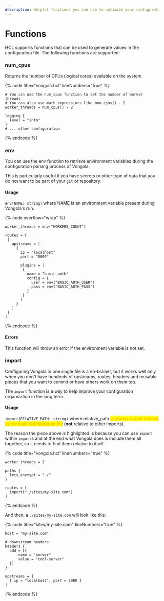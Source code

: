 ```yaml
---
description: Helpful functions you can use to optimize your configuration files.
---
```


# Functions

HCL supports functions that can be used to generate values in the configuration file. The following functions are supported:

### num_cpus

Returns the number of CPUs (logical cores) available on the system.

{% code title="vongola.hcl" lineNumbers="true" %}
```hcl
# You can use the num_cpus function to set the number of worker threads
# You can also use math expressions like num_cpus() - 2
worker_threads = num_cpus() - 2

logging {
  level = "info"
}
# ... other configuration
```
{% endcode %}



### env

You can use the env function to retrieve environment variables during the configuration parsing process of Vongola.&#x20;

This is particularly useful if you have secrets or other type of data that you do not want to be part of your `git` or repository:

#### Usage

`env(NAME: string)` where NAME is an environment variable present during Vongola's run.

{% code overflow="wrap" %}
```hcl
worker_threads = env("WORKERS_COUNT")

routes = [
 {
   upstreams = [
     {
       ip = "localhost"
       port = "8009"

       plugins = [
        {
          name = "basic_auth"
          config = {
            user = env("BASIC_AUTH_USER")
            pass = env("BASIC_AUTH_PASS")
          }
        }
       ]
     }
   ]
 }
]
```
{% endcode %}

#### Errors

This function will throw an error if the environment variable is not set.



### import

Configuring Vongola in one single file is a no-brainer, but it works well only when you don't have hundreds of upstreams, routes, headers and reusable pieces that you want to commit or have others work on them too.

The `import` function is a way to help improve your configuration organization in the long term.



#### Usage

`import(RELATIVE_PATH: string)` where relative\_path <mark style="color:orange;">is always a path relative to the main configuration file</mark> (**not** relative to other imports).&#x20;

The reason the piece above is highlighted is because you can use `import` within `import`s and at the end what Vongola does is include them all together, so it needs to find them relative to itself.

{% code title="vongola.hcl" lineNumbers="true" %}
```hcl
worker_threads = 2

paths {
  lets_encrypt = "./"
}

routes = [
  import("./sites/my-site.com")
]
```
{% endcode %}

And then, a `./sites/my-site.com` will look like this:

{% code title="sites/my-site.com" lineNumbers="true" %}
```hcl
host = "my-site.com"

# downstream headers
headers {
  add = [{
      name = "server"
      value = "cool-server"
  }]
}

upstreams = [
  { ip = "localhost", port = 2000 }
]
```
{% endcode %}
